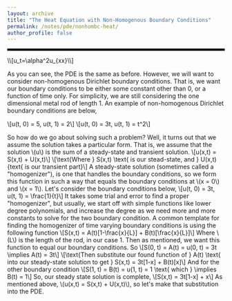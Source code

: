 ```yaml
---
layout: archive
title: "The Heat Equation with Non-Homogenous Boundary Conditions"
permalink: /notes/pde/nonhombc-heat/
author_profile: false
--- 
```

<hr style="border: 2px solid black;">
\\[u_t=\alpha^2u_{xx}\\] 

As you can see, the PDE is the same as before. However, we will want to consider non-homogenous Dirichlet boundary conditions. That is, we want our boundary conditions to be either some constant other than 0, or a function of time only. For simplicity, we are still considering the one dimensional metal rod of length 1. An example of non-homogenous Dirichlet boundary conditions are below,

\\[u(t, 0) = 5, u(t, 1) = 2\\]
\\[u(t, 0) = 3t, u(t, 1) = t^2\\]

So how do we go about solving such a problem? Well, it turns out that we assume the solution takes a particular form. That is, we assume that the solution \\(u\\) is the sum of a steady-state and transient solution. 
\\[u(x,t) = S(x,t) + U(x,t)\\]
\\[\text{Where } S(x,t) \text{ is our stead-state, and } U(x,t) \{text{ is our transient part}\\]
A steady-state solution (sometimes called a "homogenizer"), is one that handles the boundary conditions, so we form this function in such a way that equals the boundary conditions at \\(x = 0\\) and \\(x = 1\\). Let's consider the boundary conditions below,
\\[u(t, 0) = 3t, u(t, 1) = \frac{1}{t}\\]
It takes some trial and error to find a proper "homogenizer", but usually, we start off with simple functions like lower degree polynomials, and increase the degree as we need more and more constants to solve for the two boundary condition. A common template for finding the homogenizer of time varying boundary conditions is using the following function
\\[S(x,t) = A(t)\[1-\frac{x}{L}\] + B(t)\[\frac{x}{L}\]\\]
Where \\(L\\) is the length of the rod, in our case 1.
Then as mentioned, we want this function to equal our boundary conditions. So
\\[S(0, t) = A(t) = u(0, t) = 3t \implies A(t) = 3t\\]
\\[\text{Then substitute our found function of } A(t) \text{ into our steady-state solution to get } S(x,t) = 3t\[1-x\] + B(t)\[x\]\\]
And for the other boundary condition
\\[S(1, t) = B(t) = u(1, t) = 1 \text{ which } \implies B(t) = 1\\]
So, our steady state solution is complete,
\\[S(x,t) = 3t[1-x] + x\\]
As mentioned above, \\(u(x,t) = S(x,t) + U(x,t)\\), so let's make that substitution into the PDE. 


